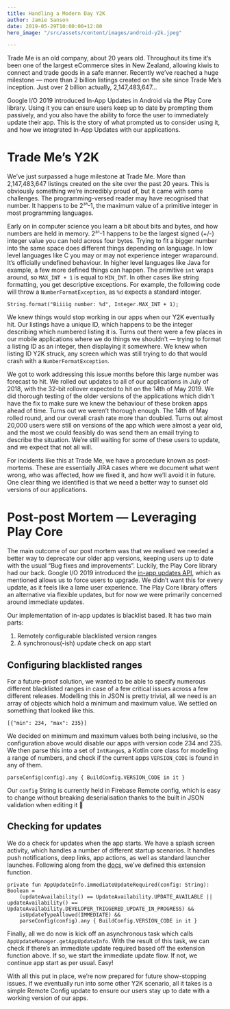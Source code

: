 ```yaml
---
title: Handling a Modern Day Y2K
author: Jamie Sanson
date: 2019-05-29T10:00:00+12:00
hero_image: "/src/assets/content/images/android-y2k.jpeg"

---
```

Trade Me is an old company, about 20 years old. Throughout its time it’s been one of the largest eCommerce sites in New Zealand, allowing kiwis to connect and trade goods in a safe manner. Recently we’ve reached a huge milestone — more than 2 billion listings created on the site since Trade Me’s inception. Just over 2 billion actually, 2,147,483,647…

Google I/O 2019 introduced In-App Updates in Android via the Play Core library. Using it you can ensure users keep up to date by prompting them passively, and you also have the ability to force the user to immediately update their app. This is the story of what prompted us to consider using it, and how we integrated In-App Updates with our applications.

# Trade Me’s Y2K

We’ve just surpassed a huge milestone at Trade Me. More than 2,147,483,647 listings created on the site over the past 20 years. This is obviously something we’re incredibly proud of, but it came with some challenges. The programming-versed reader may have recognised that number. It happens to be 2³¹-1, the maximum value of a primitive integer in most programming languages.

Early on in computer science you learn a bit about bits and bytes, and how numbers are held in memory. 2³¹-1 happens to be the largest signed (+/-) integer value you can hold across four bytes. Trying to fit a bigger number into the same space does different things depending on language. In low level languages like C you may or may not experience integer wraparound. It’s officially undefined behaviour. In higher level languages like Java for example, a few more defined things can happen. The primitive `int` wraps around, so `MAX_INT + 1` is equal to `MIN_INT`. In other cases like string formatting, you get descriptive exceptions. For example, the following code will throw a `NumberFormatException`, as `%d` expects a standard integer.

    String.format("Biiiig number: %d", Integer.MAX_INT + 1);

We knew things would stop working in our apps when our Y2K eventually hit. Our listings have a unique ID, which happens to be the integer describing which numbered listing it is. Turns out there were a few places in our mobile applications where we do things we shouldn’t — trying to format a listing ID as an integer, then displaying it somewhere. We knew when listing ID Y2K struck, any screen which was still trying to do that would crash with a `NumberFormatException`.

We got to work addressing this issue months before this large number was forecast to hit. We rolled out updates to all of our applications in July of 2018, with the 32-bit rollover expected to hit on the 14th of May 2019. We did thorough testing of the older versions of the applications which didn’t have the fix to make sure we knew the behaviour of these broken apps ahead of time. Turns out we weren’t thorough enough. The 14th of May rolled round, and our overall crash rate more than doubled. Turns out almost 20,000 users were still on versions of the app which were almost a year old, and the most we could feasibly do was send them an email trying to describe the situation. We’re still waiting for some of these users to update, and we expect that not all will.

For incidents like this at Trade Me, we have a procedure known as post-mortems. These are essentially JIRA cases where we document what went wrong, who was affected, how we fixed it, and how we’ll avoid it in future. One clear thing we identified is that we need a better way to sunset old versions of our applications.

# Post-post Mortem — Leveraging Play Core

The main outcome of our post mortem was that we realised we needed a better way to deprecate our older app versions, keeping users up to date with the usual “Bug fixes and improvements”. Luckily, the Play Core library had our back. Google I/O 2019 introduced the [in-app updates API](https://developer.android.com/guide/app-bundle/in-app-updates), which as mentioned allows us to force users to upgrade. We didn’t want this for every update, as it feels like a lame user experience. The Play Core library offers an alternative via flexible updates, but for now we were primarily concerned around immediate updates.

Our implementation of in-app updates is blacklist based. It has two main parts:

1. Remotely configurable blacklisted version ranges
2. A synchronous(-ish) update check on app start

## Configuring blacklisted ranges

For a future-proof solution, we wanted to be able to specify numerous different blacklisted ranges in case of a few critical issues across a few different releases. Modelling this in JSON is pretty trivial, all we need is an array of objects which hold a minimum and maximum value. We settled on something that looked like this.

    [{"min": 234, "max": 235}]

We decided on minimum and maximum values both being inclusive, so the configuration above would disable our apps with version code 234 and 235. We then parse this into a set of `IntRange`s, a Kotlin core class for modelling a range of numbers, and check if the current apps `VERSION_CODE` is found in any of them.

    parseConfig(config).any { BuildConfig.VERSION_CODE in it }

Our `config` String is currently held in Firebase Remote config, which is easy to change without breaking deserialisation thanks to the built in JSON validation when editing it 🎉

## Checking for updates

We do a check for updates when the app starts. We have a splash screen activity, which handles a number of different startup scenarios. It handles push notifications, deep links, app actions, as well as standard launcher launches. Following along from the [docs](https://developer.android.com/guide/app-bundle/in-app-updates#install_flexible), we’ve defined this extension function.

    private fun AppUpdateInfo.immediateUpdateRequired(config: String): Boolean = 
    	(updateAvailability() == UpdateAvailability.UPDATE_AVAILABLE || updateAvailability() == UpdateAvailability.DEVELOPER_TRIGGERED_UPDATE_IN_PROGRESS) &&
        isUpdateTypeAllowed(IMMEDIATE) &&
        parseConfig(config).any { BuildConfig.VERSION_CODE in it }

Finally, all we do now is kick off an asynchronous task which calls `AppUpdateManager.getAppUpdateInfo`. With the result of this task, we can check if there’s an immediate update required based off the extension function above. If so, we start the immediate update flow. If not, we continue app start as per usual. Easy!

With all this put in place, we’re now prepared for future show-stopping issues. If we eventually run into some other Y2K scenario, all it takes is a simple Remote Config update to ensure our users stay up to date with a working version of our apps.